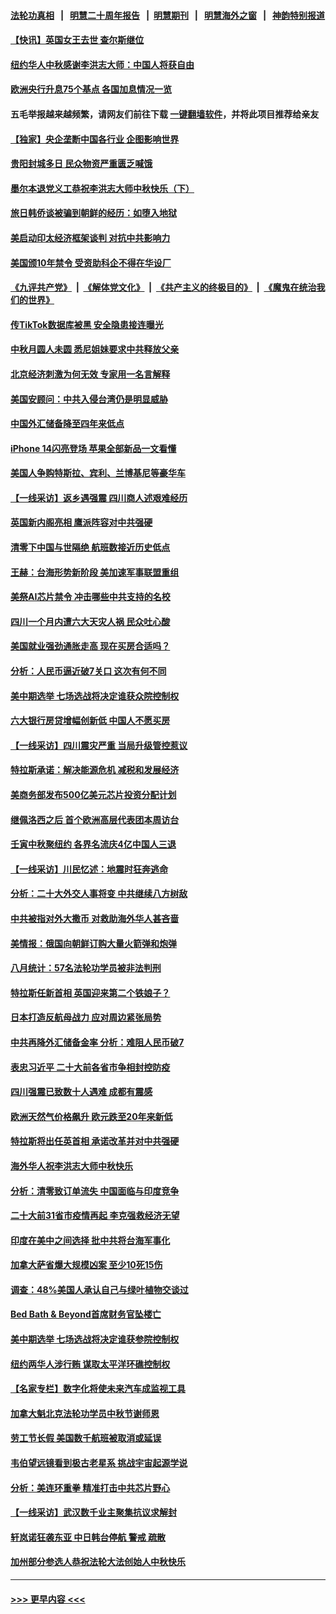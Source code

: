 #### [法轮功真相](https://github.com/gfw-breaker/truth/blob/master/README.md?t=0) &nbsp;&nbsp;|&nbsp;&nbsp; [明慧二十周年报告](https://github.com/gfw-breaker/mh-reports/blob/master/README.md?t=0) &nbsp;&nbsp;|&nbsp;&nbsp;[明慧期刊](https://github.com/gfw-breaker/mh-qikan) &nbsp;&nbsp;|&nbsp;&nbsp; [明慧海外之窗](https://github.com/gfw-breaker/mh-news/blob/master/README.md?t=0) &nbsp;&nbsp;|&nbsp;&nbsp; [神韵特别报道](https://github.com/gfw-breaker/mh-news/blob/master/shenyun.md?t=0)
#### [【快讯】英国女王去世 查尔斯继位](../pages/nf4514/n13820279.md?t=09090551) 
#### [纽约华人中秋感谢李洪志大师：中国人将获自由](../pages/nf4514/n13819783.md?t=09090551) 
#### [欧洲央行升息75个基点 各国加息情况一览](../pages/nf4514/n13820185.md?t=09090551) 
#### 五毛举报越来越频繁，请网友们前往下载 [一键翻墙软件](https://github.com/gfw-breaker/ssr-accounts)，并将此项目推荐给亲友
#### [【独家】央企垄断中国各行业 企图影响世界](../pages/nf4514/n13819883.md?t=09090551) 
#### [贵阳封城多日 民众物资严重匮乏喊饿](../pages/nf4514/n13819813.md?t=09090551) 
#### [墨尔本退党义工恭祝李洪志大师中秋快乐（下）](../pages/nf4514/n13818098.md?t=09090551) 
#### [旅日韩侨谈被骗到朝鲜的经历：如堕入地狱](../pages/nf4514/n13819697.md?t=09090551) 
#### [美启动印太经济框架谈判 对抗中共影响力](../pages/nf4514/n13819753.md?t=09090551) 
#### [美国颁10年禁令 受资助科企不得在华设厂](../pages/nf4514/n13819710.md?t=09090551) 
#### [《九评共产党》](https://github.com/begood0513/9ping.md/blob/master/README.md) &nbsp;|&nbsp; [《解体党文化》](../../../../jtdwh.md/blob/master/README.md)  &nbsp;|&nbsp; [《共产主义的终极目的》](../../../../gczydzjmd.md/blob/master/README.md) &nbsp;|&nbsp; [《魔鬼在统治我们的世界》](../../../../mgztzwmdsj.md/blob/master/README.md) 
#### [传TikTok数据库被黑 安全隐患接连曝光](../pages/nf4514/n13819725.md?t=09090551) 
#### [中秋月圆人未圆 悉尼姐妹要求中共释放父亲](../pages/nf4514/n13819642.md?t=09090551) 
#### [北京经济刺激为何无效 专家用一名言解释](../pages/nf4514/n13819505.md?t=09090551) 
#### [美国安顾问：中共入侵台湾仍是明显威胁](../pages/nf4514/n13819553.md?t=09090551) 
#### [中国外汇储备降至四年来低点](../pages/nf4514/n13819493.md?t=09090551) 
#### [iPhone 14闪亮登场 苹果全部新品一文看懂](../pages/nf4514/n13819468.md?t=09090551) 
#### [美国人争购特斯拉、宾利、兰博基尼等豪华车](../pages/nf4514/n13819360.md?t=09090551) 
#### [【一线采访】返乡遇强震 四川商人述艰难经历](../pages/nf4514/n13819241.md?t=09090551) 
#### [英国新内阁亮相 鹰派阵容对中共强硬](../pages/nf4514/n13819202.md?t=09090551) 
#### [清零下中国与世隔绝 航班数接近历史低点](../pages/nf4514/n13819052.md?t=09090551) 
#### [王赫：台海形势新阶段 美加速军事联盟重组](../pages/nf4514/n13819036.md?t=09090551) 
#### [美祭AI芯片禁令 冲击哪些中共支持的名校](../pages/nf4514/n13818784.md?t=09090551) 
#### [四川一个月内遭六大天灾人祸 民众吐心酸](../pages/nf4514/n13818803.md?t=09090551) 
#### [美国就业强劲通胀走高 现在买房合适吗？](../pages/nf4514/n13818832.md?t=09090551) 
#### [分析：人民币逼近破7关口 这次有何不同](../pages/nf4514/n13818747.md?t=09090551) 
#### [美中期选举 七场选战将决定谁获众院控制权](../pages/nf4514/n13818686.md?t=09090551) 
#### [六大银行房贷增幅创新低 中国人不愿买房](../pages/nf4514/n13818529.md?t=09090551) 
#### [【一线采访】四川震灾严重 当局升级管控惹议](../pages/nf4514/n13818410.md?t=09090551) 
#### [特拉斯承诺：解决能源危机 减税和发展经济](../pages/nf4514/n13818630.md?t=09090551) 
#### [美商务部发布500亿美元芯片投资分配计划](../pages/nf4514/n13818517.md?t=09090551) 
#### [继佩洛西之后 首个欧洲高层代表团本周访台](../pages/nf4514/n13818598.md?t=09090551) 
#### [壬寅中秋聚纽约 各界名流庆4亿中国人三退](../pages/nf4514/n13818415.md?t=09090551) 
#### [【一线采访】川民忆述：地震时狂奔逃命](../pages/nf4514/n13818125.md?t=09090551) 
#### [分析：二十大外交人事将变 中共继续八方树敌](../pages/nf4514/n13818209.md?t=09090551) 
#### [中共被指对外大撒币 对救助海外华人甚吝啬](../pages/nf4514/n13818301.md?t=09090551) 
#### [美情报：俄国向朝鲜订购大量火箭弹和炮弹](../pages/nf4514/n13818337.md?t=09090551) 
#### [八月统计：57名法轮功学员被非法判刑](../pages/nf4514/n13817356.md?t=09090551) 
#### [特拉斯任新首相 英国迎来第二个铁娘子？](../pages/nf4514/n13817951.md?t=09090551) 
#### [日本打造反航母战力 应对周边紧张局势](../pages/nf4514/n13818031.md?t=09090551) 
#### [中共再降外汇储备金率 分析：难阻人民币破7](../pages/nf4514/n13817982.md?t=09090551) 
#### [表忠习近平 二十大前各省市争相封控防疫](../pages/nf4514/n13817994.md?t=09090551) 
#### [四川强震已致数十人遇难 成都有震感](../pages/nf4514/n13817520.md?t=09090551) 
#### [欧洲天然气价格飙升 欧元跌至20年来新低](../pages/nf4514/n13817783.md?t=09090551) 
#### [特拉斯将出任英首相 承诺改革并对中共强硬](../pages/nf4514/n13817670.md?t=09090551) 
#### [海外华人祝李洪志大师中秋快乐](../pages/nf4514/n13817782.md?t=09090551) 
#### [分析：清零致订单流失 中国面临与印度竞争](../pages/nf4514/n13817629.md?t=09090551) 
#### [二十大前31省市疫情再起 李克强救经济无望](../pages/nf4514/n13817553.md?t=09090551) 
#### [印度在美中之间选择 批中共将台海军事化](../pages/nf4514/n13817426.md?t=09090551) 
#### [加拿大萨省爆大规模凶案 至少10死15伤](../pages/nf4514/n13817369.md?t=09090551) 
#### [调查：48%美国人承认自己与绿叶植物交谈过](../pages/nf4514/n13817352.md?t=09090551) 
#### [Bed Bath & Beyond首席财务官坠楼亡](../pages/nf4514/n13817336.md?t=09090551) 
#### [美中期选举 七场选战将决定谁获参院控制权](../pages/nf4514/n13817262.md?t=09090551) 
#### [纽约两华人涉行贿 谋取太平洋环礁控制权](../pages/nf4514/n13817294.md?t=09090551) 
#### [【名家专栏】数字化将使未来汽车成监视工具](../pages/nf4514/n13816854.md?t=09090551) 
#### [加拿大魁北克法轮功学员中秋节谢师恩](../pages/nf4514/n13817311.md?t=09090551) 
#### [劳工节长假 美国数千航班被取消或延误](../pages/nf4514/n13817298.md?t=09090551) 
#### [韦伯望远镜看到极古老星系 挑战宇宙起源学说](../pages/nf4514/n13817011.md?t=09090551) 
#### [分析：美连环重拳 精准打击中共芯片野心](../pages/nf4514/n13817007.md?t=09090551) 
#### [【一线采访】武汉数千业主聚集抗议求解封](../pages/nf4514/n13817161.md?t=09090551) 
#### [轩岚诺狂袭东亚 中日韩台停航 警戒 疏散](../pages/nf4514/n13817187.md?t=09090551) 
#### [加州部分参选人恭祝法轮大法创始人中秋快乐](../pages/nf4514/n13817118.md?t=09090551) 

----
#### [ >>> 更早内容 <<< ](../indexes/nf4514-earlier.md)
